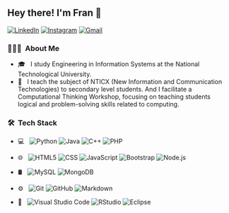 

<p align="center">
<h2> Hey there! I'm Fran 👋</h2> 
<a href="https://www.linkedin.com/in/franco-hilt/"><img alt="LinkedIn" src="https://img.shields.io/badge/LinkedIn-blue?style=flat-square&logo=linkedin"></a>
<a href="https://www.instagram.com/franco.hilt/"><img alt="Instagram" src="https://img.shields.io/badge/Instagram-blue?style=flat-square&logo=instagram"></a>
<a href="mailto:ivanfranco636@gmail.com"><img alt="Gmail" src="https://img.shields.io/badge/Gmail-blue?style=flat-square&logo=gmail"></a>
</p>

<h3> 👨🏻‍💻 &nbsp;About Me </h3> 

- 🎓 &nbsp; I study Engineering in Information Systems at the National Technological University.
- 💼 &nbsp; I teach the subject of NTICX (New Information and Communication Technologies) to secondary level students. And I facilitate a Computational Thinking Workshop, focusing on teaching students logical and problem-solving skills related to computing.



<h3> 🛠 &nbsp;Tech Stack</h3>

- 💻 &nbsp;
  ![Python](https://img.shields.io/badge/-Python-333333?style=flat&logo=python)
  ![Java](https://img.shields.io/badge/-Java-333333?style=flat&logo=Java&logoColor=007396)
  ![C++](https://img.shields.io/badge/-C++-333333?style=flat&logo=C%2B%2B&logoColor=00599C)
  ![PHP](https://img.shields.io/badge/-PHP-333333?style=flat&logo=Php&logoColor=007396)
  
- 🌐 &nbsp;
  ![HTML5](https://img.shields.io/badge/-HTML5-333333?style=flat&logo=HTML5)
  ![CSS](https://img.shields.io/badge/-CSS-333333?style=flat&logo=CSS3&logoColor=1572B6)
  ![JavaScript](https://img.shields.io/badge/-JavaScript-333333?style=flat&logo=javascript)
  ![Bootstrap](https://img.shields.io/badge/-Bootstrap-333333?style=flat&logo=bootstrap&logoColor=563D7C)
  ![Node.js](https://img.shields.io/badge/-Node.js-333333?style=flat&logo=node.js)

- 🛢 &nbsp;
  ![MySQL](https://img.shields.io/badge/-MySQL-333333?style=flat&logo=mysql)
  ![MongoDB](https://img.shields.io/badge/-MongoDB-333333?style=flat&logo=mongodb)
- ⚙️ &nbsp;
  ![Git](https://img.shields.io/badge/-Git-333333?style=flat&logo=git)
  ![GitHub](https://img.shields.io/badge/-GitHub-333333?style=flat&logo=github)
  ![Markdown](https://img.shields.io/badge/-Markdown-333333?style=flat&logo=markdown)
- 🔧 &nbsp;
  ![Visual Studio Code](https://img.shields.io/badge/-Visual%20Studio%20Code-333333?style=flat&logo=visual-studio-code&logoColor=007ACC)
  ![RStudio](https://img.shields.io/badge/-RStudio-333333?style=flat&logo=rstudio)
  ![Eclipse](https://img.shields.io/badge/-Eclipse-333333?style=flat&logo=eclipse-ide&logoColor=2C2255)



